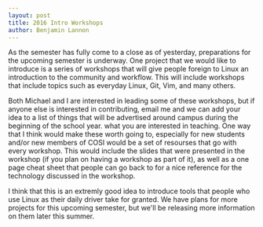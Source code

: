 ```yaml
---
layout: post
title: 2016 Intro Workshops
author: Benjamin Lannon
---
```


As the semester has fully come to a close as of yesterday, preparations for the
upcoming semester is underway. One project that we would like to introduce is
a series of workshops that will give people foreign to Linux an introduction to
the community and workflow. This will include workshops that include topics such
as everyday Linux, Git, Vim, and many others.

Both Michael and I are interested in leading some of these workshops, but if
anyone else is interested in contributing, email me and we can add your idea to a list
of things that will be advertised around campus during the beginning of the school
year.  what you are interested in teaching. One way that I think would make these
worth going to, especially for new students and/or new members of COSI would be
a set of resourses that go with every workshop. This would include the slides
that were presented in the workshop (if you plan on having a workshop as part of
it), as well as a one page cheat sheet that people can go back to for a nice
reference for the technology discussed in the workshop.

I think that this is an extremly good idea to introduce tools that people who use
Linux as their daily driver take for granted. We have plans for more projects for
this upcoming semester, but we'll be releasing more information on them later this
summer.
